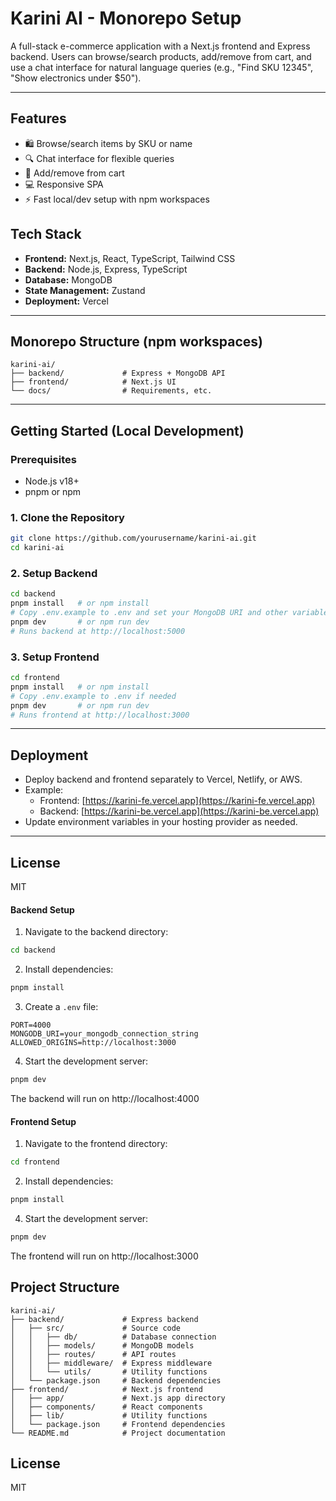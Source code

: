 # Karini AI - Monorepo Setup

A full-stack e-commerce application with a Next.js frontend and Express backend. Users can browse/search products, add/remove from cart, and use a chat interface for natural language queries (e.g., "Find SKU 12345", "Show electronics under $50").

---

## Features

- 🛍️ Browse/search items by SKU or name
- 🔍 Chat interface for flexible queries
- 🛒 Add/remove from cart
- 💻 Responsive SPA
- ⚡ Fast local/dev setup with npm workspaces

## Tech Stack

- **Frontend:** Next.js, React, TypeScript, Tailwind CSS
- **Backend:** Node.js, Express, TypeScript
- **Database:** MongoDB
- **State Management:** Zustand
- **Deployment:** Vercel

---

## Monorepo Structure (npm workspaces)

```
karini-ai/
├── backend/             # Express + MongoDB API
├── frontend/            # Next.js UI
└── docs/                # Requirements, etc.
```

---

## Getting Started (Local Development)

### Prerequisites

- Node.js v18+
- pnpm or npm

### 1. Clone the Repository

```bash
git clone https://github.com/yourusername/karini-ai.git
cd karini-ai
```

### 2. Setup Backend

```bash
cd backend
pnpm install   # or npm install
# Copy .env.example to .env and set your MongoDB URI and other variables
pnpm dev       # or npm run dev
# Runs backend at http://localhost:5000
```

### 3. Setup Frontend

```bash
cd frontend
pnpm install   # or npm install
# Copy .env.example to .env if needed
pnpm dev       # or npm run dev
# Runs frontend at http://localhost:3000
```

---

## Deployment

- Deploy backend and frontend separately to Vercel, Netlify, or AWS.
- Example:
  - Frontend: [https://karini-fe.vercel.app](https://karini-fe.vercel.app)
  - Backend: [https://karini-be.vercel.app](https://karini-be.vercel.app)
- Update environment variables in your hosting provider as needed.

---

## License

MIT

#### Backend Setup

1. Navigate to the backend directory:

```bash
cd backend
```

2. Install dependencies:

```bash
pnpm install
```

3. Create a `.env` file:

```
PORT=4000
MONGODB_URI=your_mongodb_connection_string
ALLOWED_ORIGINS=http://localhost:3000
```

4. Start the development server:

```bash
pnpm dev
```

The backend will run on http://localhost:4000

#### Frontend Setup

1. Navigate to the frontend directory:

```bash
cd frontend
```

2. Install dependencies:

```bash
pnpm install
```

4. Start the development server:

```bash
pnpm dev
```

The frontend will run on http://localhost:3000

## Project Structure

```
karini-ai/
├── backend/             # Express backend
│   ├── src/             # Source code
│   │   ├── db/          # Database connection
│   │   ├── models/      # MongoDB models
│   │   ├── routes/      # API routes
│   │   ├── middleware/  # Express middleware
│   │   └── utils/       # Utility functions
│   └── package.json     # Backend dependencies
├── frontend/            # Next.js frontend
│   ├── app/             # Next.js app directory
│   ├── components/      # React components
│   ├── lib/             # Utility functions
│   └── package.json     # Frontend dependencies
└── README.md            # Project documentation
```

## License

MIT
